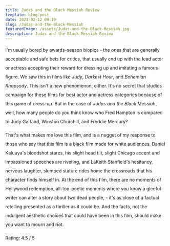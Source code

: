 ```yaml
---
title: Judas and the Black Messiah Review
template: blog-post
date: 2021-02-12 09:19
slug: /Judas-and-the-Black-Messiah
featuredImage: /assets/Judas-and-the-Black-Messiah.jpg
description: Judas and the Black Messiah Review
---
```



<div style="line-height: 2em;">


I'm usually bored by awards-season biopics - the ones that are generally acceptable and safe bets for critics, that usually end up with the lead actor or actress accepting their reward for dressing up and imitating a famous figure. We saw this in films like *Judy*, *Darkest Hour*, and *Bohemian Rhapsody*. This isn't a new phenomenon, either. It's no secret that studios campaign for these films for best actor and actress categories because of this game of dress-up. But in the case of *Judas and the Black Messiah*, well, how many people do you think know who Fred Hampton is compared to Judy Garland, Winston Churchill, and Freddie Mercury?



That's what makes me love this film, and is a nugget of my response to those who say that this film is a black film made for white audiences. Daniel Kaluuya's bloodshot stares, his slight head tilt, slight Chicago accent and impassioned speeches are riveting, and LaKeith Stanfield's hesitancy, nervous laughter, slumped stature rides home the crossroads that his character finds himself in. At the end of this film, there are no moments of Hollywood redemption, all-too-poetic moments where you know a gleeful writer can alter a story about two dead people, - it's as close of a factual retelling presented as a thriller as it could be. And the facts, not the indulgent aesthetic choices that could have been in this film, should make you want to mourn and riot.


Rating: 4.5 / 5